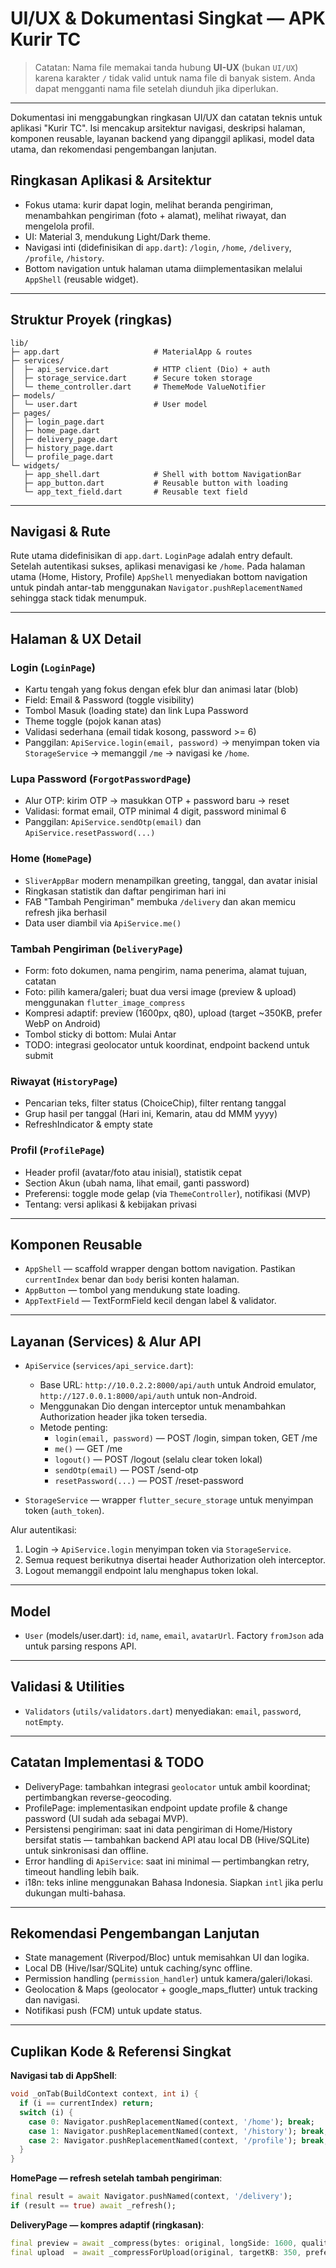 # UI/UX & Dokumentasi Singkat — APK Kurir TC

> Catatan: Nama file memakai tanda hubung **UI-UX** (bukan `UI/UX`) karena karakter `/` tidak valid untuk nama file di banyak sistem. Anda dapat mengganti nama file setelah diunduh jika diperlukan.

---

Dokumentasi ini menggabungkan ringkasan UI/UX dan catatan teknis untuk aplikasi "Kurir TC". Isi mencakup arsitektur navigasi, deskripsi halaman, komponen reusable, layanan backend yang dipanggil aplikasi, model data utama, dan rekomendasi pengembangan lanjutan.

## Ringkasan Aplikasi & Arsitektur

- Fokus utama: kurir dapat login, melihat beranda pengiriman, menambahkan pengiriman (foto + alamat), melihat riwayat, dan mengelola profil.
- UI: Material 3, mendukung Light/Dark theme.
- Navigasi inti (didefinisikan di `app.dart`): `/login`, `/home`, `/delivery`, `/profile`, `/history`.
- Bottom navigation untuk halaman utama diimplementasikan melalui `AppShell` (reusable widget).

---

## Struktur Proyek (ringkas)

```
lib/
├─ app.dart                     # MaterialApp & routes
├─ services/
│  ├─ api_service.dart          # HTTP client (Dio) + auth
│  ├─ storage_service.dart      # Secure token storage
│  └─ theme_controller.dart     # ThemeMode ValueNotifier
├─ models/
│  └─ user.dart                 # User model
├─ pages/
│  ├─ login_page.dart
│  ├─ home_page.dart
│  ├─ delivery_page.dart
│  ├─ history_page.dart
│  └─ profile_page.dart
└─ widgets/
   ├─ app_shell.dart            # Shell with bottom NavigationBar
   ├─ app_button.dart           # Reusable button with loading
   └─ app_text_field.dart       # Reusable text field
```

---

## Navigasi & Rute

Rute utama didefinisikan di `app.dart`. `LoginPage` adalah entry default. Setelah autentikasi sukses, aplikasi menavigasi ke `/home`. Pada halaman utama (Home, History, Profile) `AppShell` menyediakan bottom navigation untuk pindah antar-tab menggunakan `Navigator.pushReplacementNamed` sehingga stack tidak menumpuk.

---

## Halaman & UX Detail

### Login (`LoginPage`)

- Kartu tengah yang fokus dengan efek blur dan animasi latar (blob)
- Field: Email & Password (toggle visibility)
- Tombol Masuk (loading state) dan link Lupa Password
- Theme toggle (pojok kanan atas)
- Validasi sederhana (email tidak kosong, password >= 6)
- Panggilan: `ApiService.login(email, password)` → menyimpan token via `StorageService` → memanggil `/me` → navigasi ke `/home`.

### Lupa Password (`ForgotPasswordPage`)

- Alur OTP: kirim OTP → masukkan OTP + password baru → reset
- Validasi: format email, OTP minimal 4 digit, password minimal 6
- Panggilan: `ApiService.sendOtp(email)` dan `ApiService.resetPassword(...)`

### Home (`HomePage`)

- `SliverAppBar` modern menampilkan greeting, tanggal, dan avatar inisial
- Ringkasan statistik dan daftar pengiriman hari ini
- FAB "Tambah Pengiriman" membuka `/delivery` dan akan memicu refresh jika berhasil
- Data user diambil via `ApiService.me()`

### Tambah Pengiriman (`DeliveryPage`)

- Form: foto dokumen, nama pengirim, nama penerima, alamat tujuan, catatan
- Foto: pilih kamera/galeri; buat dua versi image (preview & upload) menggunakan `flutter_image_compress`
- Kompresi adaptif: preview (1600px, q80), upload (target ~350KB, prefer WebP on Android)
- Tombol sticky di bottom: Mulai Antar
- TODO: integrasi geolocator untuk koordinat, endpoint backend untuk submit

### Riwayat (`HistoryPage`)

- Pencarian teks, filter status (ChoiceChip), filter rentang tanggal
- Grup hasil per tanggal (Hari ini, Kemarin, atau dd MMM yyyy)
- RefreshIndicator & empty state

### Profil (`ProfilePage`)

- Header profil (avatar/foto atau inisial), statistik cepat
- Section Akun (ubah nama, lihat email, ganti password)
- Preferensi: toggle mode gelap (via `ThemeController`), notifikasi (MVP)
- Tentang: versi aplikasi & kebijakan privasi

---

## Komponen Reusable

- `AppShell` — scaffold wrapper dengan bottom navigation. Pastikan `currentIndex` benar dan `body` berisi konten halaman.
- `AppButton` — tombol yang mendukung state loading.
- `AppTextField` — TextFormField kecil dengan label & validator.

---

## Layanan (Services) & Alur API

- `ApiService` (`services/api_service.dart`):

  - Base URL: `http://10.0.2.2:8000/api/auth` untuk Android emulator, `http://127.0.0.1:8000/api/auth` untuk non-Android.
  - Menggunakan Dio dengan interceptor untuk menambahkan Authorization header jika token tersedia.
  - Metode penting:
    - `login(email, password)` — POST /login, simpan token, GET /me
    - `me()` — GET /me
    - `logout()` — POST /logout (selalu clear token lokal)
    - `sendOtp(email)` — POST /send-otp
    - `resetPassword(...)` — POST /reset-password

- `StorageService` — wrapper `flutter_secure_storage` untuk menyimpan token (`auth_token`).

Alur autentikasi:

1. Login → `ApiService.login` menyimpan token via `StorageService`.
2. Semua request berikutnya disertai header Authorization oleh interceptor.
3. Logout memanggil endpoint lalu menghapus token lokal.

---

## Model

- `User` (models/user.dart): `id`, `name`, `email`, `avatarUrl`. Factory `fromJson` ada untuk parsing respons API.

---

## Validasi & Utilities

- `Validators` (`utils/validators.dart`) menyediakan: `email`, `password`, `notEmpty`.

---

## Catatan Implementasi & TODO

- DeliveryPage: tambahkan integrasi `geolocator` untuk ambil koordinat; pertimbangkan reverse-geocoding.
- ProfilePage: implementasikan endpoint update profile & change password (UI sudah ada sebagai MVP).
- Persistensi pengiriman: saat ini data pengiriman di Home/History bersifat statis — tambahkan backend API atau local DB (Hive/SQLite) untuk sinkronisasi dan offline.
- Error handling di `ApiService`: saat ini minimal — pertimbangkan retry, timeout handling lebih baik.
- i18n: teks inline menggunakan Bahasa Indonesia. Siapkan `intl` jika perlu dukungan multi-bahasa.

---

## Rekomendasi Pengembangan Lanjutan

- State management (Riverpod/Bloc) untuk memisahkan UI dan logika.
- Local DB (Hive/Isar/SQLite) untuk caching/sync offline.
- Permission handling (`permission_handler`) untuk kamera/galeri/lokasi.
- Geolocation & Maps (geolocator + google_maps_flutter) untuk tracking dan navigasi.
- Notifikasi push (FCM) untuk update status.

---

## Cuplikan Kode & Referensi Singkat

**Navigasi tab di AppShell**:

```dart
void _onTab(BuildContext context, int i) {
  if (i == currentIndex) return;
  switch (i) {
    case 0: Navigator.pushReplacementNamed(context, '/home'); break;
    case 1: Navigator.pushReplacementNamed(context, '/history'); break;
    case 2: Navigator.pushReplacementNamed(context, '/profile'); break;
  }
}
```

**HomePage — refresh setelah tambah pengiriman**:

```dart
final result = await Navigator.pushNamed(context, '/delivery');
if (result == true) await _refresh();
```

**DeliveryPage — kompres adaptif (ringkasan)**:

```dart
final preview = await _compress(bytes: original, longSide: 1600, quality: 80);
final upload  = await _compressForUpload(original, targetKB: 350, preferWebp: true);
```
